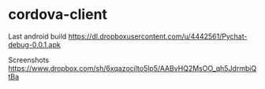 cordova-client
==============

Last android build https://dl.dropboxusercontent.com/u/4442561/Pychat-debug-0.0.1.apk

Screenshots https://www.dropbox.com/sh/6xqazocilto5lp5/AABvHQ2MsOO_qh5JdrmbiQtBa